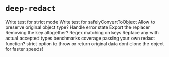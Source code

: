 # `deep-redact`

Write test for strict mode
Write test for safelyConvertToObject
Allow to preserve original object type?
Handle error state
Export the replacer
Removing the key altogether?
Regex matching on keys
Replace any with actual accepted types
benchmarks
coverage
passing your own redact function?
strict option to throw or return original data
dont clone the object for faster speeds!